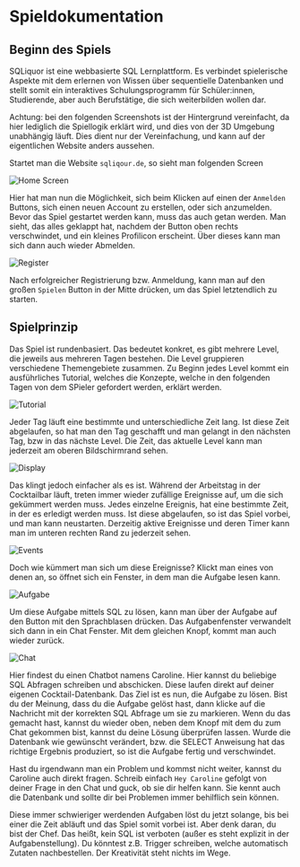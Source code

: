# Spieldokumentation

## Beginn des Spiels

SQLiquor ist eine webbasierte SQL Lernplattform. Es verbindet spielerische Aspekte mit dem erlernen von Wissen über sequentielle Datenbanken und stellt somit ein interaktives Schulungsprogramm für Schüler:innen, Studierende, aber auch Berufstätige, die sich weiterbilden wollen dar.

Achtung: bei den folgenden Screenshots ist der Hintergrund vereinfacht, da hier lediglich die Spiellogik erklärt wird, und dies von der 3D Umgebung unabhängig läuft. Dies dient nur der Vereinfachung, und kann auf der eigentlichen Website anders aussehen.

Startet man die Website `sqliqour.de`, so sieht man folgenden Screen

![Home Screen](/screenshots/home_screen.png)

Hier hat man nun die Möglichkeit, sich beim Klicken auf einen der `Anmelden` Buttons, sich einen neuen Account zu erstellen, oder sich anzumelden. Bevor das Spiel gestartet werden kann, muss das auch getan werden. Man sieht, das alles geklappt hat, nachdem der Button oben rechts verschwindet, und ein kleines Profilicon erscheint. Über dieses kann man sich dann auch wieder Abmelden.

![Register](/screenshots/register.png)

Nach erfolgreicher Registrierung bzw. Anmeldung, kann man auf den großen `Spielen` Button in der Mitte drücken, um das Spiel letztendlich zu starten.

## Spielprinzip

Das Spiel ist rundenbasiert. Das bedeutet konkret, es gibt mehrere Level, die jeweils aus mehreren Tagen bestehen. Die Level gruppieren verschiedene Themengebiete zusammen. Zu Beginn jedes Level kommt ein ausführliches Tutorial, welches die Konzepte, welche in den folgenden Tagen von dem SPieler gefordert werden, erklärt werden.

![Tutorial](/screenshots/tutorial.png)

Jeder Tag läuft eine bestimmte und unterschiedliche Zeit lang. Ist diese Zeit abgelaufen, so hat man den Tag geschafft und man gelangt in den nächsten Tag, bzw in das nächste Level. Die Zeit, das aktuelle Level kann man jederzeit am oberen Bildschirmrand sehen.

![Display](/screenshots/controls.png)

Das klingt jedoch einfacher als es ist. Während der Arbeitstag in der Cocktailbar läuft, treten immer wieder zufällige Ereignisse auf, um die sich gekümmert werden muss. Jedes einzelne Ereignis, hat eine bestimmte Zeit, in der es erledigt werden muss. Ist diese abgelaufen, so ist das Spiel vorbei, und man kann neustarten. Derzeitig aktive Ereignisse und deren Timer kann man im unteren rechten Rand zu jederzeit sehen.

![Events](/screenshots/events.png)

Doch wie kümmert man sich um diese Ereignisse? Klickt man eines von denen an, so öffnet sich ein Fenster, in dem man die Aufgabe lesen kann.

![Aufgabe](/screenshots/task.png)

Um diese Aufgabe mittels SQL zu lösen, kann man über der Aufgabe auf den Button mit den Sprachblasen drücken. Das Aufgabenfenster verwandelt sich dann in ein Chat Fenster. Mit dem gleichen Knopf, kommt man auch wieder zurück.

![Chat](/screenshots/chat.png)

Hier findest du einen Chatbot namens Caroline. Hier kannst du beliebige SQL Abfragen schreiben und abschicken. Diese laufen direkt auf deiner eigenen Cocktail-Datenbank. Das Ziel ist es nun, die Aufgabe zu lösen. Bist du der Meinung, dass du die Aufgabe gelöst hast, dann klicke auf die Nachricht mit der korrekten SQL Abfrage um sie zu markieren. Wenn du das gemacht hast, kannst du wieder oben, neben dem Knopf mit dem du zum Chat gekommen bist, kannst du deine Lösung überprüfen lassen. Wurde die Datenbank wie gewünscht verändert, bzw. die SELECT Anweisung hat das richtige Ergebnis produziert, so ist die Aufgabe fertig und verschwindet.

Hast du irgendwann man ein Problem und kommst nicht weiter, kannst du Caroline auch direkt fragen. Schreib einfach `Hey Caroline` gefolgt von deiner Frage in den Chat und guck, ob sie dir helfen kann. Sie kennt auch die Datenbank und sollte dir bei Problemen immer behilflich sein können.

Diese immer schwieriger werdenden Aufgaben löst du jetzt solange, bis bei einer die Zeit abläuft und das Spiel somit vorbei ist. Aber denk daran, du bist der Chef. Das heißt, kein SQL ist verboten (außer es steht explizit in der Aufgabenstellung). Du könntest z.B. Trigger schreiben, welche automatisch Zutaten nachbestellen. Der Kreativität steht nichts im Wege.
